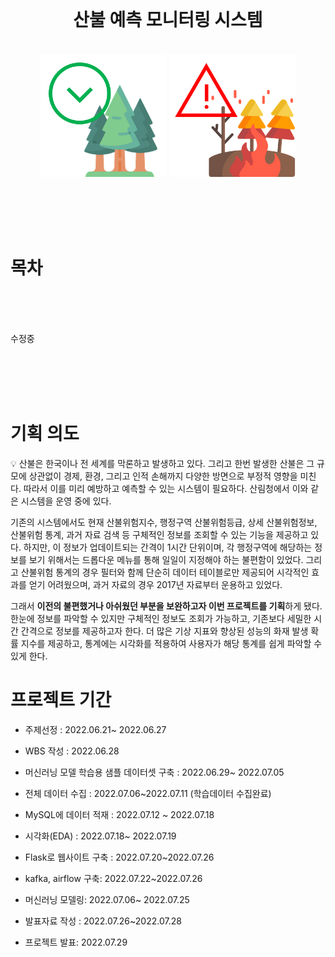 <br>

<div align="center">
    <h1>
        산불 예측 모니터링 시스템
    </h1>
</div>

<br>

<div align='center'>
    <img src='README.assets/image-20221202104538747.png' width=40%>
    <img src='README.assets/image-20221202104615259.png' width=40%>
</div>

<br><br><br><br>

# 목차

<br><br><br>

수정중













<br><br><br><br>

# 기획 의도

<aside> 💡 산불은 한국이나 전 세계를 막론하고 발생하고 있다. 그리고 한번 발생한 산불은 그 규모에 상관없이 경제, 환경, 그리고 인적 손해까지 다양한 방면으로 부정적 영향을 미친다. 따라서 이를 미리 예방하고 예측할 수 있는 시스템이 필요하다. 산림청에서 이와 같은 시스템을 운영 중에 있다.

기존의 시스템에서도 현재 산불위험지수, 행정구역 산불위험등급, 상세 산불위험정보, 산불위험 통계, 과거 자료 검색 등 구체적인 정보를 조회할 수 있는 기능을 제공하고 있다. 하지만, 이 정보가 업데이트되는 간격이 1시간 단위이며, 각 행정구역에 해당하는 정보를 보기 위해서는 드롭다운 메뉴를 통해 일일이 지정해야 하는 불편함이 있었다. 그리고 산불위험 통계의 경우 필터와 함께 단순히 데이터 테이블로만 제공되어 시각적인 효과를 얻기 어려웠으며, 과거 자료의 경우 2017년 자료부터 운용하고 있었다.

그래서 **이전의 불편했거나 아쉬웠던 부분을 보완하고자 이번 프로젝트를 기획**하게 됐다. 한눈에 정보를 파악할 수 있지만 구체적인 정보도 조회가 가능하고, 기존보다 세밀한 시간 간격으로 정보를 제공하고자 한다. 더 많은 기상 지표와 향상된 성능의 화재 발생 확률 지수를 제공하고, 통계에는 시각화를 적용하여 사용자가 해당 통계를 쉽게 파악할 수 있게 한다.

</aside>











# 프로젝트 기간

+ 주제선정 : 2022.06.21~ 2022.06.27
+ WBS 작성 : 2022.06.28
+ 머신러닝 모델 학습용 샘플 데이터셋 구축 : 2022.06.29~ 2022.07.05
+ 전체 데이터 수집 : 2022.07.06~2022.07.11 (학습데이터 수집완료)
+ MySQL에 데이터 적재 : 2022.07.12 ~ 2022.07.18
+ 시각화(EDA) : 2022.07.18~ 2022.07.19
+ Flask로 웹사이트 구축 : 2022.07.20~2022.07.26
+ kafka, airflow 구축: 2022.07.22~2022.07.26
+ 머신러닝 모델링: 2022.07.06~ 2022.07.25

+ 발표자료 작성 : 2022.07.26~2022.07.28
+ 프로젝트 발표: 2022.07.29

<br><br><br>


